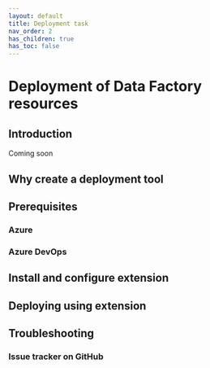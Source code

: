 ```yaml
---
layout: default
title: Deployment task
nav_order: 2
has_children: true
has_toc: false
---
```

# Deployment of Data Factory resources

## Introduction
Coming soon
## Why create a deployment tool

## Prerequisites
### Azure
### Azure DevOps

## Install and configure extension

## Deploying using extension

## Troubleshooting
### Issue tracker on GitHub
